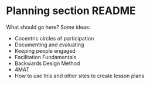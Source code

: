 # Planning section README

What should go here? Some ideas:
- Cocentric circles of participation
- Documenting and evaluating
- Keeping people engaged
- Facilitation Fundamentals
- Backwards Design Method
- 4MAT 
- How to use this and other sites to create lesson plans